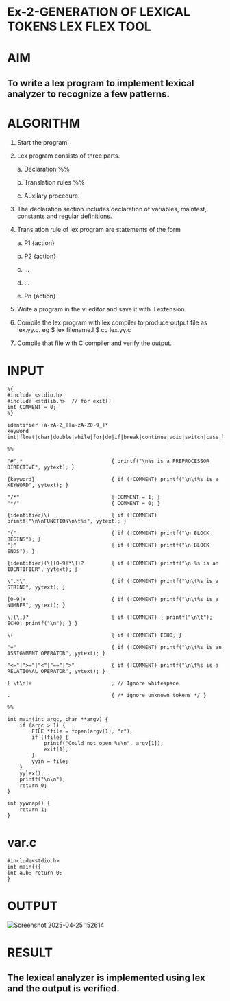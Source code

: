 # Ex-2-GENERATION OF LEXICAL TOKENS LEX FLEX TOOL
# AIM
## To write a lex program to implement lexical analyzer to recognize a few patterns.
# ALGORITHM

1.	Start the program.

2.	Lex program consists of three parts.

     a.	Declaration %%

     b.	Translation rules %%

     c.	Auxilary procedure.

3.	The declaration section includes declaration of variables, maintest, constants and regular definitions.
4.	Translation rule of lex program are statements of the form

    a.	P1 {action}

    b.	P2 {action}

    c.	…

    d.	…

    e.	Pn {action}

5.	Write a program in the vi editor and save it with .l extension.

6.	Compile the lex program with lex compiler to produce output file as lex.yy.c. eg $ lex filename.l $ cc lex.yy.c
7.	Compile that file with C compiler and verify the output.

# INPUT
```
%{
#include <stdio.h>
#include <stdlib.h>  // for exit()
int COMMENT = 0;
%}

identifier [a-zA-Z_][a-zA-Z0-9_]*
keyword int|float|char|double|while|for|do|if|break|continue|void|switch|case|long|struct|const|typedef|return|else|goto

%%

"#".*                             { printf("\n%s is a PREPROCESSOR DIRECTIVE", yytext); }

{keyword}                         { if (!COMMENT) printf("\n\t%s is a KEYWORD", yytext); }

"/*"                              { COMMENT = 1; }
"*/"                              { COMMENT = 0; }

{identifier}\(                    { if (!COMMENT) printf("\n\nFUNCTION\n\t%s", yytext); }

"{"                               { if (!COMMENT) printf("\n BLOCK BEGINS"); }
"}"                               { if (!COMMENT) printf("\n BLOCK ENDS"); }

{identifier}(\[[0-9]*\])?         { if (!COMMENT) printf("\n %s is an IDENTIFIER", yytext); }

\".*\"                            { if (!COMMENT) printf("\n\t%s is a STRING", yytext); }

[0-9]+                            { if (!COMMENT) printf("\n\t%s is a NUMBER", yytext); }

\)(\;)?                           { if (!COMMENT) { printf("\n\t"); ECHO; printf("\n"); } }

\(                                { if (!COMMENT) ECHO; }

"="                               { if (!COMMENT) printf("\n\t%s is an ASSIGNMENT OPERATOR", yytext); }

"<="|">="|"<"|"=="|">"            { if (!COMMENT) printf("\n\t%s is a RELATIONAL OPERATOR", yytext); }

[ \t\n]+                          ; // Ignore whitespace

.                                 { /* ignore unknown tokens */ }

%%

int main(int argc, char **argv) {
    if (argc > 1) {
        FILE *file = fopen(argv[1], "r");
        if (!file) {
            printf("Could not open %s\n", argv[1]);
            exit(1);
        }
        yyin = file;
    }
    yylex();
    printf("\n\n");
    return 0;
}

int yywrap() {
    return 1;
}
```
# var.c
```
#include<stdio.h>
int main(){
int a,b; return 0;
}
```
# OUTPUT
![Screenshot 2025-04-25 152614](https://github.com/user-attachments/assets/1d75d909-7801-41fd-9c42-4e53dc4ea0e5)


# RESULT
## The lexical analyzer is implemented using lex and the output is verified.
